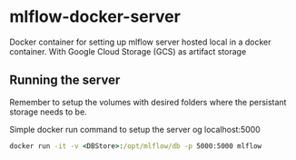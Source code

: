 # mlflow-docker-server
Docker container for setting up mlflow server hosted local in a docker container. With Google Cloud Storage (GCS) as artifact storage

## Running the server
Remember to setup the volumes with desired folders where the persistant storage needs to be.

Simple docker run command to setup the server og localhost:5000
```cmd
docker run -it -v <DBStore>:/opt/mlflow/db -p 5000:5000 mlflow
```